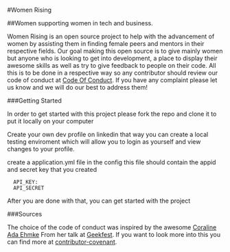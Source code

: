#Women Rising

##Women supporting women in tech and business.

Women Rising is an open source project to help with the advancement of women by assisting them in finding female peers and mentors in their respective fields. Our goal making this open source is to give mainly women but anyone who is looking to get into development, a place to display their awesome skills as well as try to give feedback to people on their code. All this is to be done in a respective way so any contributor should review our code of conduct at [Code Of Conduct](https://github.com/kma3a/womenrising/blob/master/CODE_OF_CONDUCT.md). If you have any complaint please let us know and we will do our best to address them!

###Getting Started

In order to get started with this project please fork the repo and clone it to put it locally on your computer

Create your own dev profile on linkedin that way you can create a local testing enviroment which will allow you to login as yourself and view changes to your profile.

create a application.yml file in the config this file should contain the appid and secret key that you created

```
  API_KEY:
  API_SECRET
```
After you are done with that, you can get started with the project

###Sources

The choice of the code of conduct was inspired by the awesome [Coraline Ada Ehmke](https://github.com/CoralineAda) From her talk at [Geekfest](https://vimeo.com/101449990). If you want to look more into this you can find more at [contributor-covenant](http://contributor-covenant.org/).
